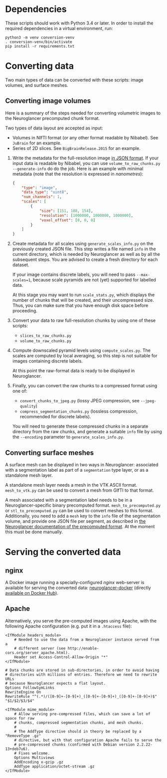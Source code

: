 Dependencies
============

These scripts should work with Python 3.4 or later. In order to install the
required dependencies in a virtual environment, run:
```
python3 -m venv conversion-venv
. conversion-venv/bin/activate
pip install -r requirements.txt
```


Converting data
===============

Two main types of data can be converted with these scripts: image volumes, and
surface meshes.

Converting image volumes
------------------------

Here is a summary of the steps needed for converting volumetric images to the
Neuroglancer precomputed chunk format.

Two types of data layout are accepted as input:
- Volumes in NIfTI format (or any other format readable by Nibabel). See
  `JuBrain` for an example.
- Series of 2D slices. See `BigBrainRelease.2015` for an example.

1. Write the metadata for the full-resolution image [in JSON
   format](https://github.com/google/neuroglancer/blob/master/src/neuroglancer/datasource/precomputed/README.md).
   If your input data is readable by Nibabel, you can use
   `volume_to_raw_chunks.py --generate-info` do do the job. Here is an example
   with minimal metadata (note that the resolution is expressed in
   *nanometres*):

   ```JSON
   {
       "type": "image",
       "data_type": "uint8",
       "num_channels": 1,
       "scales": [
           {
               "size": [151, 188, 154],
               "resolution": [1000000, 1000000, 1000000],
               "voxel_offset": [0, 0, 0]
           }
       ]
   }
   ```

2. Create metadata for all scales using `generate_scales_info.py` on the
   previously created JSON file. This step writes a file named `info` in the
   current directory, which is needed by Neuroglancer as well as by all the
   subsequent steps. You are advised to create a fresh directory for each
   dataset.

   If your image contains discrete labels, you will need to pass
   `--max-scales=1`, because scale pyramids are not (yet) supported for
   labelled data.

   At this stage you may want to run `scale_stats.py`, which displays the
   number of chunks that will be created, and their uncompressed size. Thus,
   you can make sure that you have enough disk space before proceeding.

3. Convert your data to raw full-resolution chunks by using one of these
   scripts:
   - `slices_to_raw_chunks.py`
   - `volume_to_raw_chunks.py`

4. Compute downscaled pyramid levels using `compute_scales.py`. The scales are
   computed by local averaging, so this step is not suitable for images
   containing discrete labels.

   At this point the raw-format data is ready to be displayed in Neuroglancer.

5. Finally, you can convert the raw chunks to a compressed format using one of:
   - `convert_chunks_to_jpeg.py` (lossy JPEG compression, see `--jpeg-quality`)
   - `compress_segmentation_chunks.py` (lossless compression, recommended for
      discrete labels).

   You will need to generate these compressed chunks in a separate directory
   from the raw chunks, and generate a suitable `info` file by using the
   `--encoding` parameter to `generate_scales_info.py`.


Converting surface meshes
-------------------------

A surface mesh can be displayed in two ways in Neuroglancer: associated with a
segmentation label as part of a `segmentation` type layer, or as a standalone
mesh layer.

A standalone mesh layer needs a mesh in the VTK ASCII format. `mesh_to_vtk.py`
can be used to convert a mesh from GIfTI to that format.

A mesh associated with a segmentation label needs to be in a
Neuroglancer-specific binary precomputed format. `mesh_to_precomputed.py` or
`stl_to_precomputed.py` can be used to convert meshes to this format.
Additionally, you need to add a `mesh` key to the `info` file of the
segmentation volume, and provide one JSON file per segment, as described in
[the Neuroglancer documentation of the precomputed
format](https://github.com/google/neuroglancer/blob/master/src/neuroglancer/datasource/precomputed/README.md).
At the moment this must be done manually.


Serving the converted data
==========================

nginx
-----

A Docker image running a specially-configured *nginx* web-server is available
for serving the converted data:
[neuroglancer-docker](https://github.com/HumanBrainProject/neuroglancer-docker)
(directly
[available on Docker Hub](https://hub.docker.com/r/ylep/neuroglancer/)).


Apache
------

Alternatively, you serve the pre-computed images using Apache, with the
following Apache configuration (e.g. put it in a ``.htaccess`` file):

```ApacheConf
<IfModule headers_module>
    # Needed to use the data from a Neuroglancer instance served from a
    # different server (see http://enable-cors.org/server_apache.html).
    Header set Access-Control-Allow-Origin "*"
</IfModule>

# Data chunks are stored in sub-directories, in order to avoid having
# directories with millions of entries. Therefore we need to rewrite URLs
# because Neuroglancer expects a flat layout.
Options FollowSymLinks
RewriteEngine On
RewriteRule "^(.*)/([0-9]+-[0-9]+)_([0-9]+-[0-9]+)_([0-9]+-[0-9]+)$" "$1/$2/$3/$4"

<IfModule mime_module>
    # Allow serving pre-compressed files, which can save a lot of space for raw
    # chunks, compressed segmentation chunks, and mesh chunks.
    #
    # The AddType directive should in theory be replaced by a "RemoveType .gz"
    # directive, but with that configuration Apache fails to serve the
    # pre-compressed chunks (confirmed with Debian version 2.2.22-13+deb7u6).
    # Fixes welcome.
    Options Multiviews
    AddEncoding x-gzip .gz
    AddType application/octet-stream .gz
</IfModule>
```
